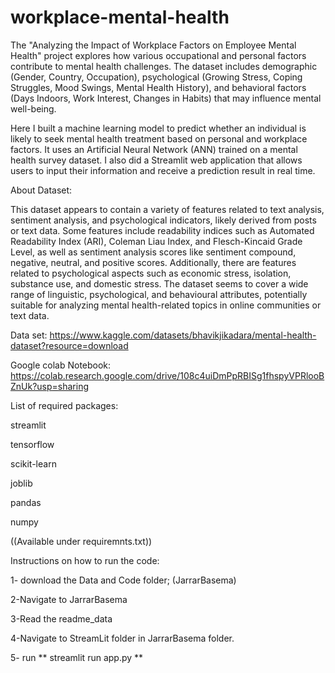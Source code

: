 # workplace-mental-health

The "Analyzing the Impact of Workplace Factors on Employee Mental Health" project explores how various occupational and personal factors contribute to mental health challenges. The dataset includes demographic (Gender, Country, Occupation), psychological (Growing Stress, Coping Struggles, Mood Swings, Mental Health History), and behavioral factors (Days Indoors, Work Interest, Changes in Habits) that may influence mental well-being. 

Here I built a machine learning model to predict whether an individual is likely to seek mental health treatment based on personal and workplace factors.
It uses an Artificial Neural Network (ANN) trained on a mental health survey dataset.
I also did a Streamlit web application that allows users to input their information and receive a prediction result in real time.

About Dataset:

This dataset appears to contain a variety of features related to text analysis, sentiment analysis, and psychological indicators, likely derived from posts or text data. Some features include readability indices such as Automated Readability Index (ARI), Coleman Liau Index, and Flesch-Kincaid Grade Level, as well as sentiment analysis scores like sentiment compound, negative, neutral, and positive scores. Additionally, there are features related to psychological aspects such as economic stress, isolation, substance use, and domestic stress. The dataset seems to cover a wide range of linguistic, psychological, and behavioural attributes, potentially suitable for analyzing mental health-related topics in online communities or text data.

Data set:
https://www.kaggle.com/datasets/bhavikjikadara/mental-health-dataset?resource=download

Google colab Notebook:
https://colab.research.google.com/drive/108c4uiDmPpRBISg1fhspyVPRlooBZnUk?usp=sharing

List of required packages:

streamlit

tensorflow

scikit-learn

joblib

pandas

numpy

((Available under requiremnts.txt))

Instructions on how to run the code:

1- download the Data and Code folder; (JarrarBasema)

2-Navigate to JarrarBasema

3-Read the readme_data 

4-Navigate to StreamLit folder in JarrarBasema folder.

5- run ** streamlit run app.py **
